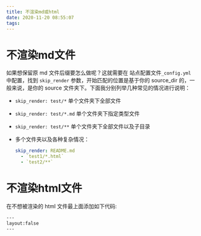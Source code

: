 ```yaml
---
title: 不渲染md或html
date: 2020-11-20 08:55:07
tags:
---
```


# 不渲染md文件

如果想保留原 md 文件后缀要怎么做呢？这就需要在 站点配置文件`_config.yml` 中配置，找到 `skip_render` 参数，开始匹配的位置是基于你的 source_dir 的，一般来说，是你的 source 文件夹下。下面我分别列举几种常见的情况进行说明：

* `skip_render: test/*` 单个文件夹下全部文件

* `skip_render: test/*.md` 单个文件夹下指定类型文件

* `skip_render: test/**` 单个文件夹下全部文件以及子目录

* 多个文件夹以及各种复杂情况：

  ```yaml
  skip_render: README.md
    - `test1/*.html`
    - `test2/**`
  ```

# 不渲染html文件

在不想被渲染的 html 文件最上面添加如下代码:

```html
---
layout:false
---
```

